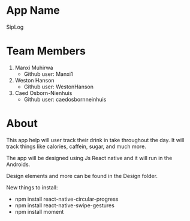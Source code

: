 # App Name

SipLog

# Team Members

1. Manxi Muhirwa
   - Github user: Manxi1
2. Weston Hanson
   - Github user: WestonHanson
3. Caed Osborn-Nienhuis
   - Github user: caedosbornneinhuis

# About

This app help will user track their drink in take throughout the day. It will track things like calories, caffein, sugar, and much more.

The app will be designed using Js React native and it will run in the Androids.

Design elements and more can be found in the Design folder.

New things to install:

- npm install react-native-circular-progress
- npm install react-native-swipe-gestures
- npm install moment
